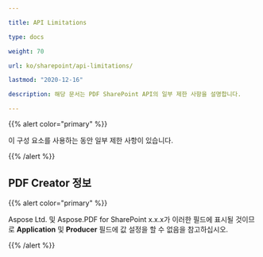 ```yaml
---

title: API Limitations 

type: docs

weight: 70

url: ko/sharepoint/api-limitations/

lastmod: "2020-12-16"

description: 해당 문서는 PDF SharePoint API의 일부 제한 사항을 설명합니다.

---
```




{{% alert color="primary" %}}



이 구성 요소를 사용하는 동안 일부 제한 사항이 있습니다.



{{% /alert %}}

## PDF Creator 정보



{{% alert color="primary" %}}



Aspose Ltd. 및 Aspose.PDF for SharePoint x.x.x가 이러한 필드에 표시될 것이므로 **Application** 및 **Producer** 필드에 값 설정을 할 수 없음을 참고하십시오.





{{% /alert %}}